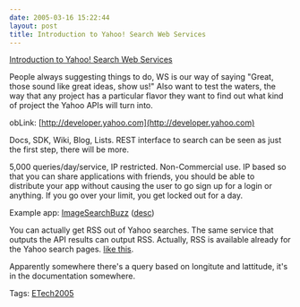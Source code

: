 ```yaml
---
date: 2005-03-16 15:22:44
layout: post
title: Introduction to Yahoo! Search Web Services
---
```


[Introduction to Yahoo! Search Web Services](http://conferences.oreillynet.com/cs/et2005/view/e_sess/7033)

People always suggesting things to do, WS is our way of saying "Great, those sound like great ideas, show us!" Also want to test the waters, the way that any project has a particular flavor they want to find out what kind of project the Yahoo APIs will turn into.

obLink: [http://developer.yahoo.com](http://developer.yahoo.com)

Docs, SDK, Wiki, Blog, Lists. REST interface to search can be seen as just the first step, there will be more.

5,000 queries/day/service, IP restricted. Non-Commercial use. IP based so that you can share applications with friends, you should be able to distribute your app without causing the user to go sign up for a login or anything. If you go over your limit, you get locked out for a day.

Example app: [ImageSearchBuzz](http://buzz.progphp.com/) ([desc](http://toys.lerdorf.com/archives/33-Buzzing-the-Yahoo!-Search-Web-Services.html))

You can actually get RSS out of Yahoo searches.  The same service that outputs the API results can output RSS.  Actually, RSS is available already for the Yahoo search pages. [like this](http://api.search.yahoo.com/WebSearchService/rss/webSearch.xml?appid=yahoosearchwebrss&query=bitsplitter&adult_ok=1).

Apparently somewhere there's a query based on longitute and lattitude, it's in the documentation somewhere.

Tags: [ETech2005](http://www.bitsplitter.net/tag.php/etech2005)
